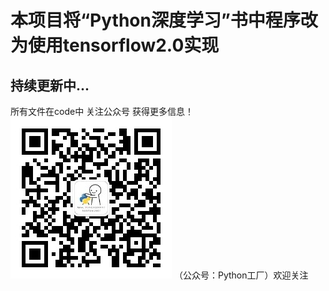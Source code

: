 本项目将“Python深度学习”书中程序改为使用tensorflow2.0实现
=
持续更新中...
--
所有文件在code中
  关注公众号 获得更多信息！
 ![images](images/公众号.jpg)
（公众号：Python工厂）欢迎关注
